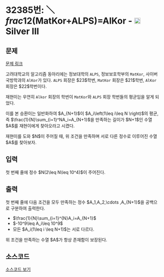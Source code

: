 # 32385번: $＼frac{1}{2}$(MatKor+ALPS)=AlKor - <img src="https://static.solved.ac/tier_small/8.svg" style="height:20px" /> Silver III

<!-- performance -->

<!-- 문제 제출 후 깃허브에 푸시를 했을 때 제출한 코드의 성능이 입력될 공간입니다.-->

<!-- end -->

## 문제

[문제 링크](https://boj.kr/32385)


<p>고려대학교의 알고리즘 동아리에는 정보대학의 <code>ALPS</code>, 정보보호학부의 <code>MatKor</code>, 사이버국방학과의 <code>AlKor</code>가 있다. <code>ALPS</code> 회장은 $23$학번, <code>MatKor</code> 회장은 $21$학번, <code>AlKor</code> 회장은 $22$학번이다.</p>

<p>재현이는 우연히 <code>Alkor</code> 회장의 학번이 <code>MatKor</code>와 <code>ALPS</code> 회장 학번들의 평균임을 알게 되었다.</p>

<p>이를 본 승환이는 일반화하여 $A_{N+1}$이 $A_i\left(1\leq i\leq N \right)$의 평균, 즉 $\frac{1}{N}\sum_{i=1}^NA_i=A_{N+1}$을 만족하는 길이가 $N+1$인 수열 $A$를 재현이에게 찾아오라고 시켰다.</p>

<p>재현이를 도와 $N$이 주어질 때, 위 조건을 만족하며 서로 다른 정수로 이루어진 수열 $A$를 찾아보자.</p>



## 입력


<p>첫 번째 줄에 정수 $N(2\leq N\leq 10^4)$이 주어진다.</p>



## 출력


<p>첫 번째 줄에 다음 조건을 모두 만족하는 정수 $A_1,A_2,\cdots ,A_{N+1}$을 공백으로 구분하여 출력한다.</p>

<ul>
<li>$\frac{1}{N}\sum_{i=1}^{N}A_i=A_{N+1}$</li>
<li>$-10^9\leq A_i\leq 10^9$</li>
<li>모든 $A_i(1\leq i \leq N+1)$는 서로 다르다.</li>
</ul>

<p>위 조건을 만족하는 수열 $A$가 항상 존재함이 보장된다.</p>



## 소스코드

[소스코드 보기]($＼frac{1}{2}$(MatKor+ALPS)=AlKor.cpp)